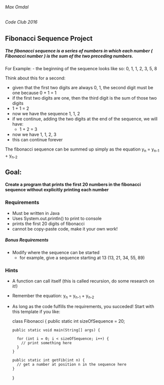 ###### Max Omdal ######
###### Code Club 2016 ######

## Fibonacci Sequence Project ##
##### The fibonacci sequence is a series of numbers in which each number ( Fibonacci number ) is the sum of the two preceding numbers. #####

  For Example:
    - the beginning of the sequence looks like so: 0, 1, 1, 2, 3, 5, 8

  Think about this for a second:
  - given that the first two digits are always 0, 1, the second digit must be one because 0 + 1 = 1
  - if the first two digits are one, then the third digit is the sum of those two digits
  - 1 + 1 = 2
  - now we have the sequence 1, 1, 2
  - if we continue, adding the two digits at the end of the sequence, we will have:
    - 1 + 2 = 3
  - now we have 1, 1, 2, 3
  - this can continue forever

The fibonacci sequence can be summed up simply as the equation y<sub>n</sub> = y<sub>n-1</sub> + y<sub>n-2</sub>

## Goal: ##
#### Create a program that prints the first 20 numbers in the fibonacci sequence without explicitly printing each number ####

### Requirements ###
- Must be written in Java
- Uses System.out.println() to print to console
- prints the first 20 digits of fibonacci
- cannot be copy-paste code, make it your own work!

##### Bonus Requirements #####
  - Modify where the sequence can be started
    - for example, give a sequence starting at 13 (13, 21, 34, 55, 89)

### Hints ###
- A function can call itself (this is called recursion, do some research on it!)
- Remember the equation: y<sub>n</sub> = y<sub>n-1</sub> + y<sub>n-2</sub>
- As long as the code fulfills the requirements, you succeded! Start with this template if you like:


    class Fibonacci {
      public static int sizeOfSequence = 20;

      public static void main(String[] args) {

        for (int i = 0; i < sizeOfSequence; i++) {
          // print something here
        }
      }

      public static int getFib(int n) {
        // get a number at position n in the sequence here
      }

    }
